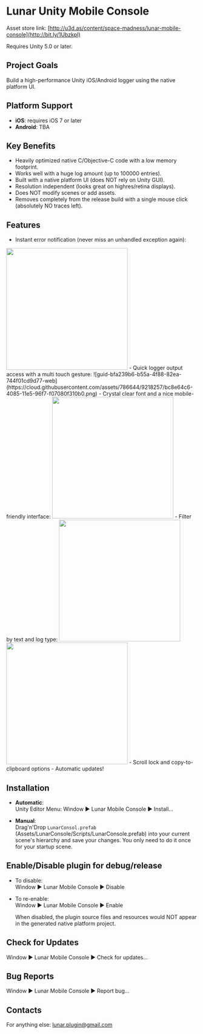 # Lunar Unity Mobile Console

Asset store link: [http://u3d.as/content/space-madness/lunar-mobile-console](http://bit.ly/1Ubzkpl)

Requires Unity 5.0 or later.

## Project Goals

Build a high-performance Unity iOS/Android logger using the native platform UI.  

## Platform Support
- **iOS**: requires iOS 7 or later
- **Android**: TBA
  
## Key Benefits
- Heavily optimized native C/Objective-C code with a low memory footprint.
- Works well with a huge log amount (up to 100000 entries).
- Built with a native platform UI (does NOT rely on Unity GUI).
- Resolution independent (looks great on highres/retina displays).
- Does NOT modify scenes or add assets.
- Removes completely from the release build with a single mouse click (absolutely NO traces left).

## Features
- Instant error notification (never miss an unhandled exception again):  
<img src="https://cloud.githubusercontent.com/assets/786644/9218202/21948cb6-4085-11e5-9173-8bf8ecc0a3f2.PNG" width=320/>
- Quick logger output access with a multi touch gesture:  
![guid-bfa239b6-b55a-4f88-82ea-744f01cd9d77-web](https://cloud.githubusercontent.com/assets/786644/9218257/bc8e64c6-4085-11e5-96f7-f07080f310b0.png)
- Crystal clear font and a nice mobile-friendly interface:  
<img src="https://cloud.githubusercontent.com/assets/786644/9218239/8233282a-4085-11e5-9304-45698b89dde4.PNG" width=320/>
- Filter by text and log type:  
<img src="https://cloud.githubusercontent.com/assets/786644/9218396/01f6dee8-4087-11e5-8ac0-09c795c657b6.PNG" width=320/>
<img src="https://cloud.githubusercontent.com/assets/786644/9218405/166283e6-4087-11e5-9f39-35d34bfdf6c1.PNG" width=320/>
- Scroll lock and copy-to-clipboard options
- Automatic updates!
 
## Installation
- **Automatic**:  
  Unity Editor Menu:  Window ▶ Lunar Mobile Console ▶ Install...
  
- **Manual**:  
  Drag'n'Drop `LunarConsol.prefab` (Assets/LunarConsole/Scripts/LunarConsole.prefab) into your current scene's hierarchy and save your changes. You only need to do it once for your startup scene.

## Enable/Disable plugin for debug/release
- To disable:  
  Window ▶ Lunar Mobile Console ▶ Disable
- To re-enable:  
  Window ▶ Lunar Mobile Console ▶ Enable
  
  When disabled, the plugin source files and resources would NOT appear in the generated native platform project.
 
## Check for Updates
Window ▶ Lunar Mobile Console ▶ Check for updates...

## Bug Reports
Window ▶ Lunar Mobile Console ▶ Report bug...
 
## Contacts

For anything else: lunar.plugin@gmail.com

